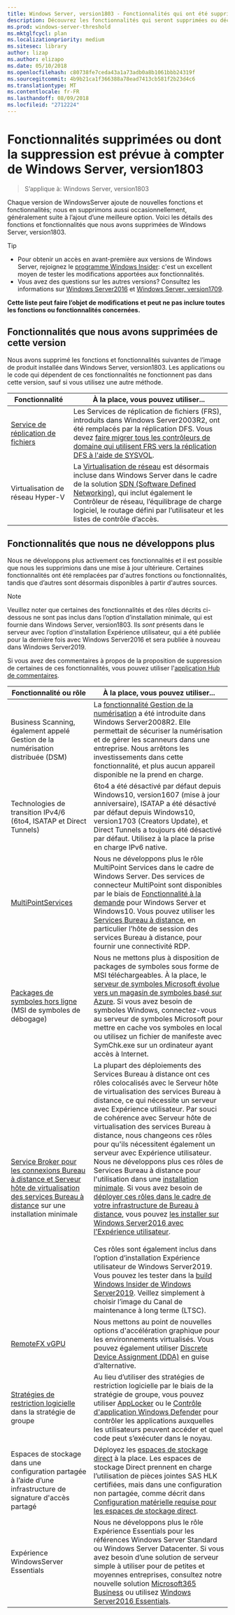 ```yaml
---
title: Windows Server, version1803 - Fonctionnalités qui ont été supprimées
description: Découvrez les fonctionnalités qui seront supprimées ou déconseillées dans Windows Server, version1803 ou une version ultérieure
ms.prod: windows-server-threshold
ms.mktglfcycl: plan
ms.localizationpriority: medium
ms.sitesec: library
author: lizap
ms.author: elizapo
ms.date: 05/10/2018
ms.openlocfilehash: c80738fe7ceda43a1a73adb0a8b1061bbb24319f
ms.sourcegitcommit: 4b9b21ca1f366388a78ead7413cb581f2b23d4c6
ms.translationtype: MT
ms.contentlocale: fr-FR
ms.lasthandoff: 08/09/2018
ms.locfileid: "2712224"
---
```

# Fonctionnalités supprimées ou dont la suppression est prévue à compter de Windows Server, version1803

> S’applique à: Windows Server, version1803

Chaque version de WindowsServer ajoute de nouvelles fonctions et fonctionnalités; nous en supprimons aussi occasionnellement, généralement suite à l’ajout d’une meilleure option. Voici les détails des fonctions et fonctionnalités que nous avons supprimées de Windows Server, version1803.   

> [!TIP]
> - Pour obtenir un accès en avant-première aux versions de Windows Server, rejoignez le [programme Windows Insider](https://insider.windows.com): c'est un excellent moyen de tester les modifications apportées aux fonctionnalités.
> - Vous avez des questions sur les autres versions? Consultez les informations sur [Windows Server2016](deprecated-features.md) et [Windows Server, version1709](removed-features-1709.md).

**Cette liste peut faire l’objet de modifications et peut ne pas inclure toutes les fonctions ou fonctionnalités concernées.** 

## Fonctionnalités que nous avons supprimées de cette version

Nous avons supprimé les fonctions et fonctionnalités suivantes de l’image de produit installée dans Windows Server, version1803. Les applications ou le code qui dépendent de ces fonctionnalités ne fonctionnent pas dans cette version, sauf si vous utilisez une autre méthode.   

|Fonctionnalité    |À la place, vous pouvez utiliser...|
|-----------|--------------------|
|[Service de réplication de fichiers](https://support.microsoft.com/en-us/help/4025991/windows-server-version-1709-no-longer-supports-frs)|Les Services de réplication de fichiers (FRS), introduits dans Windows Server2003R2, ont été remplacés par la réplication DFS. Vous devez [faire migrer tous les contrôleurs de domaine qui utilisent FRS vers la réplication DFS à l'aide de SYSVOL](https://blogs.technet.microsoft.com/filecab/2014/06/25/streamlined-migration-of-frs-to-dfsr-sysvol/).|
|Virtualisation de réseau Hyper-V|La [Virtualisation de réseau](../networking/sdn/technologies/hyper-v-network-virtualization/whats-new-hyperv-network-virtualization-windows-server.md) est désormais incluse dans Windows Server dans le cadre de la solution [SDN (Software Defined Networking)](../networking/sdn/software-defined-networking.md), qui inclut également le Contrôleur de réseau, l’équilibrage de charge logiciel, le routage défini par l’utilisateur et les listes de contrôle d’accès.|

## Fonctionnalités que nous ne développons plus

Nous ne développons plus activement ces fonctionnalités et il est possible que nous les supprimions dans une mise à jour ultérieure. Certaines fonctionnalités ont été remplacées par d'autres fonctions ou fonctionnalités, tandis que d’autres sont désormais disponibles à partir d'autres sources. 

>[!NOTE]
> Veuillez noter que certaines des fonctionnalités et des rôles décrits ci-dessous ne sont pas inclus dans l’option d’installation minimale, qui est fournie dans Windows Server, version1803. Ils *sont* présents dans le serveur avec l’option d'installation Expérience utilisateur, qui a été publiée pour la dernière fois avec Windows Server2016 et sera publiée à nouveau dans Windows Server2019.

Si vous avez des commentaires à propos de la proposition de suppression de certaines de ces fonctionnalités, vous pouvez utiliser l'[application Hub de commentaires](https://support.microsoft.com/help/4021566/windows-10-send-feedback-to-microsoft-with-feedback-hub-app). 

|Fonctionnalité ou rôle    |À la place, vous pouvez utiliser...|
|-----------|---------------------|
|Business Scanning, également appelé Gestion de la numérisation distribuée (DSM)|La [fonctionnalité Gestion de la numérisation](https://docs.microsoft.com/previous-versions/windows/it-pro/windows-server-2008-R2-and-2008/dd759124\(v%3dws.11\)) a été introduite dans Windows Server2008R2. Elle permettait de sécuriser la numérisation et de gérer les scanneurs dans une entreprise. Nous arrêtons les investissements dans cette fonctionnalité, et plus aucun appareil disponible ne la prend en charge.|
|Technologies de transition IPv4/6 (6to4, ISATAP et Direct Tunnels)|6to4 a été désactivé par défaut depuis Windows10, version1607 (mise à jour anniversaire), ISATAP a été désactivé par défaut depuis Windows10, version1703 (Creators Update), et Direct Tunnels a toujours été désactivé par défaut. Utilisez à la place la prise en charge IPv6 native.|
|[MultiPointServices](../remote/multipoint-services/multipoint-services.md)|Nous ne développons plus le rôle MultiPoint Services dans le cadre de Windows Server. Des services de connecteur MultiPoint sont disponibles par le biais de [Fonctionnalité à la demande](https://docs.microsoft.com/windows-hardware/manufacture/desktop/features-on-demand-v2--capabilities) pour Windows Server et Windows10. Vous pouvez utiliser les [Services Bureau à distance](../remote/remote-desktop-services/welcome-to-rds.md), en particulier l’hôte de session des services Bureau à distance, pour fournir une connectivité RDP. |
|[Packages de symboles hors ligne](https://docs.microsoft.com/windows-hardware/drivers/debugger/debugger-download-symbols) (MSI de symboles de débogage)|Nous ne mettons plus à disposition de packages de symboles sous forme de MSI téléchargeables. À la place, le [serveur de symboles Microsoft évolue vers un magasin de symboles basé sur Azure](https://blogs.msdn.microsoft.com/windbg/2017/10/18/update-on-microsofts-symbol-server/). Si vous avez besoin de symboles Windows, connectez-vous au serveur de symboles Microsoft pour mettre en cache vos symboles en local ou utilisez un fichier de manifeste avec SymChk.exe sur un ordinateur ayant accès à Internet.|
|[Service Broker pour les connexions Bureau à distance et Serveur hôte de virtualisation des services Bureau à distance](../remote/remote-desktop-services/desktop-hosting-service.md) sur une installation minimale|La plupart des déploiements des Services Bureau à distance ont ces rôles colocalisés avec le Serveur hôte de virtualisation des services Bureau à distance, ce qui nécessite un serveur avec Expérience utilisateur. Par souci de cohérence avec Serveur hôte de virtualisation des services Bureau à distance, nous changeons ces rôles pour qu'ils nécessitent également un serveur avec Expérience utilisateur. Nous ne développons plus ces rôles de Services Bureau à distance pour l'utilisation dans une [installation minimale](../administration/server-core/what-is-server-core.md). Si vous avez besoin de [déployer ces rôles dans le cadre de votre infrastructure de Bureau à distance](../remote/remote-desktop-services/rds-deploy-infrastructure.md), vous pouvez [les installer sur Windows Server2016 avec l'Expérience utilisateur](getting-started-with-server-with-desktop-experience.md). <br/><br/>Ces rôles sont également inclus dans l’option d’installation Expérience utilisateur de Windows Server2019. Vous pouvez les tester dans la [build Windows Insider de Windows Server2019](https://docs.microsoft.com/windows-insider/at-work/). Veillez simplement à choisir l’image du Canal de maintenance à long terme (LTSC). |
|[RemoteFX vGPU](../remote/remote-desktop-services/rds-remotefx-vgpu.md)|Nous mettons au point de nouvelles options d'accélération graphique pour les environnements virtualisés. Vous pouvez également utiliser [Discrete Device Assignment (DDA)](../virtualization/hyper-v/plan/plan-for-deploying-devices-using-discrete-device-assignment.md) en guise d’alternative.|
|[Stratégies de restriction logicielle](../identity/software-restriction-policies/software-restriction-policies.md) dans la stratégie de groupe|Au lieu d’utiliser des stratégies de restriction logicielle par le biais de la stratégie de groupe, vous pouvez utiliser [AppLocker](https://docs.microsoft.com/windows/security/threat-protection/applocker/applocker-overview) ou le [Contrôle d'application Windows Defender](https://docs.microsoft.com/windows/security/threat-protection/windows-defender-application-control) pour contrôler les applications auxquelles les utilisateurs peuvent accéder et quel code peut s’exécuter dans le noyau.|
|Espaces de stockage dans une configuration partagée à l’aide d’une infrastructure de signature d'accès partagé|Déployez les [espaces de stockage direct](../storage/storage-spaces/storage-spaces-direct-overview.md) à la place. Les espaces de stockage Direct prennent en charge l’utilisation de pièces jointes SAS HLK certifiées, mais dans une configuration non partagée, comme décrit dans [Configuration matérielle requise pour les espaces de stockage direct](../storage/storage-spaces/storage-spaces-direct-hardware-requirements.md).|
|Expérience WindowsServer Essentials|Nous ne développons plus le rôle Expérience Essentials pour les références Windows Server Standard ou Windows Server Datacenter. Si vous avez besoin d’une solution de serveur simple à utiliser pour de petites et moyennes entreprises, consultez notre nouvelle solution [Microsoft365 Business](https://www.microsoft.com/microsoft-365/business) ou utilisez [Windows Server2016 Essentials](https://docs.microsoft.com/windows-server-essentials/get-started/get-started).|

